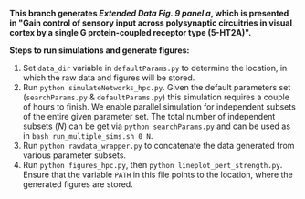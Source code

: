 **This branch generates *Extended Data Fig. 9 panel a*, which is presented in "Gain control of sensory input across polysynaptic circuitries in visual cortex
by a single G protein-coupled receptor type (5-HT2A)".**

**Steps to run simulations and generate figures:**

1. Set `data_dir` variable in `defaultParams.py` to determine the location, in which the raw data and figures will be stored.
2. Run `python simulateNetworks_hpc.py`. Given the default parameters set (`searchParams.py` & `defaultParams.py`) this 
simulation requires a couple of hours to finish. We enable parallel simulation for 
independent subsets of the entire given parameter set. The total number of independent subsets (*N*) can be get via 
`python searchParams.py` and can be used as in `bash run_multiple_sims.sh 0 N`.
2. Run `python rawdata_wrapper.py` to concatenate the data generated from various parameter subsets.
3. Run `python figures_hpc.py`, then `python lineplot_pert_strength.py`. Ensure that the variable `PATH` in this file
points to the location, where the generated figures are stored.